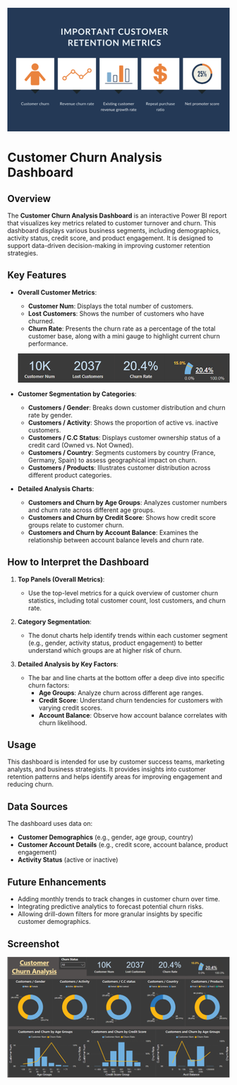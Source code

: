 ![Customer Metrics](Customer_metrics.png)

# Customer Churn Analysis Dashboard

## Overview
The **Customer Churn Analysis Dashboard** is an interactive Power BI report that visualizes key metrics related to customer turnover and churn. This dashboard displays various business segments, including demographics, activity status, credit score, and product engagement. It is designed to support data-driven decision-making in improving customer retention strategies.

## Key Features
- **Overall Customer Metrics**:
  - **Customer Num**: Displays the total number of customers.
  - **Lost Customers**: Shows the number of customers who have churned.
  - **Churn Rate**: Presents the churn rate as a percentage of the total customer base, along with a mini gauge to highlight current churn performance.
  
  ![Metrics](metrics.png)

- **Customer Segmentation by Categories**:
  - **Customers / Gender**: Breaks down customer distribution and churn rate by gender.
  - **Customers / Activity**: Shows the proportion of active vs. inactive customers.
  - **Customers / C.C Status**: Displays customer ownership status of a credit card (Owned vs. Not Owned).
  - **Customers / Country**: Segments customers by country (France, Germany, Spain) to assess geographical impact on churn.
  - **Customers / Products**: Illustrates customer distribution across different product categories.

- **Detailed Analysis Charts**:
  - **Customers and Churn by Age Groups**: Analyzes customer numbers and churn rate across different age groups.
  - **Customers and Churn by Credit Score**: Shows how credit score groups relate to customer churn.
  - **Customers and Churn by Account Balance**: Examines the relationship between account balance levels and churn rate.

## How to Interpret the Dashboard
1. **Top Panels (Overall Metrics)**:
   - Use the top-level metrics for a quick overview of customer churn statistics, including total customer count, lost customers, and churn rate.

2. **Category Segmentation**:
   - The donut charts help identify trends within each customer segment (e.g., gender, activity status, product engagement) to better understand which groups are at higher risk of churn.

3. **Detailed Analysis by Key Factors**:
   - The bar and line charts at the bottom offer a deep dive into specific churn factors:
     - **Age Groups**: Analyze churn across different age ranges.
     - **Credit Score**: Understand churn tendencies for customers with varying credit scores.
     - **Account Balance**: Observe how account balance correlates with churn likelihood.

## Usage
This dashboard is intended for use by customer success teams, marketing analysts, and business strategists. It provides insights into customer retention patterns and helps identify areas for improving engagement and reducing churn.

## Data Sources
The dashboard uses data on:
- **Customer Demographics** (e.g., gender, age group, country)
- **Customer Account Details** (e.g., credit score, account balance, product engagement)
- **Activity Status** (active or inactive)

## Future Enhancements
- Adding monthly trends to track changes in customer churn over time.
- Integrating predictive analytics to forecast potential churn risks.
- Allowing drill-down filters for more granular insights by specific customer demographics.

## Screenshot
![Customer Churn Analysis Dashboard](Dasboard_previewpng.png)

